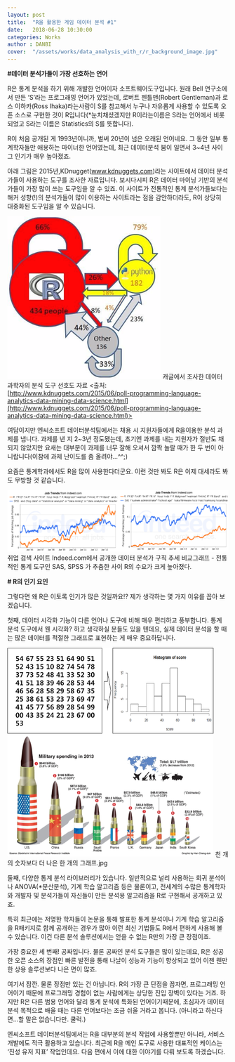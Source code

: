 ```yaml
---
layout: post
title:  "R을 활용한 게임 데이터 분석 #1"
date:   2018-06-28 10:30:00
categories: Works
author : DANBI
cover:  "/assets/works/data_analysis_with_r/r_background_image.jpg"
---
```


**#데이터 분석가들이 가장 선호하는 언어**

R은 통계 분석을 하기 위해 개발한 언어이자 소프트웨어도구입니다. 원래 Bell 연구소에서 만든 ‘S’라는 프로그래밍 언어가 있었는데, 로버트 젠틀맨(Robert Gentleman)과 로스 이하카(Ross Ihaka)라는사람이 S를 참고해서 누구나 자유롭게 사용할 수 있도록 오픈 소스로 구현한 것이 R입니다(*눈치채셨겠지만 R이라는이름은 S라는 언어에서 비롯되었고 S라는 이름은 Statistics의 S를 뜻합니다).

R이 처음 공개된 게 1993년이니까, 벌써 20년이 넘은 오래된 언어네요. 그 동안 일부 통계학자들만 애용하는 마이너한 언어였는데, 최근 데이터분석 붐이 일면서 3~4년 사이 그 인기가 매우 높아졌죠.

아래 그림은 2015년,KDnugget(www.kdnuggets.com)라는 사이트에서 데이터 분석가들이 사용하는 도구를 조사한 자료입니다. 보시다시피 R은 데이터 마이닝 기반의 분석가들이 가장 많이 쓰는 도구임을 알 수 있죠. 이 사이트가 전통적인 통계 분석가들보다는 해커 성향(!)의 분석가들이 많이 이용하는 사이트라는 점을 감안하더라도, R이 상당히 대중화된 도구임을 알 수 있습니다.

![](/assets/works/data_analysis_with_r/image_1.png)
캐글에서 조사한 데이터 과학자의 분석 도구 선호도 자료 <출처: [http://www.kdnuggets.com/2015/06/poll-programming-language-analytics-data-mining-data-science.html](http://www.kdnuggets.com/2015/06/poll-programming-language-analytics-data-mining-data-science.html)> 

여담이지만 엔씨소프트 데이터분석팀에서는 채용 시 지원자들에게 R을이용한 분석 과제를 냅니다. 과제를 낸 지 2~3년 정도됐는데, 초기엔 과제를 내는 지원자가 절반도 채 되지 않았지만 요새는 대부분이 과제를 너무 잘해 오셔서 깜짝 놀랄 때가 한 두 번이 아니랍니다(이참에 과제 난이도를 좀 올려야…^^;)

요즘은 통계학과에서도 R을 많이 사용한다더군요. 이런 것만 봐도 R은 이제 대세라도 봐도 무방할 것 같습니다.

![](/assets/works/data_analysis_with_r/image_2.png)
취업 검색 사이트 Indeed.com에서 공개한 데이터 분석가 구직 추세 비교그래프 - 전통적인 통계 도구인 SAS, SPSS 가 추춤한 사이 R의 수요가 크게 높아졌다.

 **# R의 인기 요인**

그렇다면 왜 R은 이토록 인기가 많은 것일까요!? 제가 생각하는 몇 가지 이유를 꼽아 보겠습니다.

첫째, 데이터 시각화 기능이 다른 언어나 도구에 비해 매우 편리하고 풍부합니다. 통계 분석 도구에서 웬 시각화? 하고 생각하실 분들도 있을 텐데요, 실제 데이터 분석을 할 때는 많은 데이터를 적절한 그래프로 표현하는 게 매우 중요하답니다.

![](/assets/works/data_analysis_with_r/image_3.png)
천 개의 숫자보다 더 나은 한 개의 그래프.jpg

둘째, 다양한 통계 분석 라이브러리가 있습니다. 일반적으로 널리 사용하는 회귀 분석이나 ANOVA(*분산분석), 기계 학습 알고리즘 등은 물론이고, 전세계의 수많은 통계학자와 개발자 및 분석가들이 자신들이 만든 분석용 알고리즘을 R로 구현해서 공개하고 있죠.

특히 최근에는 저명한 학자들이 논문을 통해 발표한 통계 분석이나 기계 학습 알고리즘을 R패키지로 함께 공개하는 경우가 많아 이런 최신 기법들도 R에서 편하게 사용해 볼 수 있습니다. 이건 다른 분석 솔루션에서는 얻을 수 없는 R만의 가장 큰 장점이죠.

가장 중요한 세 번째! 공짜입니다. 물론 공짜인 분석 도구들은 많이 있는데요, R은 성공한 오픈 소스의 장점인 빠른 발전을 통해 나날이 성능과 기능이 향상되고 있어 이젠 웬만한 상용 솔루션보다 나은 면이 많죠. 

여기서 잠깐. 물론 장점만 있는 건 아닙니다. R의 가장 큰 단점을 꼽자면, 프로그래밍 언어이기 때문에 프로그래밍 경험이 없는 사람에게는 상당한 진입 장벽이 있다는 거죠. 하지만 R은 다른 범용 언어와 달리 통계 분석에 특화된 언어이기때문에, 초심자가 데이터 분석 목적으로 배울 때는 다른 언어보다는 조금 쉬울 거라고 봅니다. (아니라고 하신다면…할 말은 없습니다만. 쿨럭.) 

엔씨소프트 데이터분석팀에서는 R을 대부분의 분석 작업에 사용할뿐만 아니라, 서비스 개발에도 적극 활용하고 있습니다. 최근에 R을 메인 도구로 사용한 대표적인 케이스는 ‘진성 유저 지표’ 작업인데요. 다음 편에서 이에 대한 이야기를 다뤄 보도록 하겠습니다.